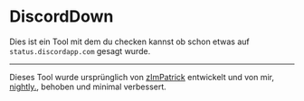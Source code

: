 # DiscordDown
Dies ist ein Tool mit dem du checken kannst ob schon etwas auf `status.discordapp.com` gesagt wurde.

---

Dieses Tool wurde ursprünglich von [zImPatrick](https://twitter.com/zImPatrick_) entwickelt und von mir, [nightly.](twitter.com/nightlyonie), behoben und minimal verbessert.